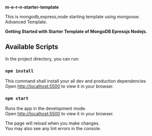 **m-e-r-n-starter-template**        
  
This is mongodb,express,node starting template using mongoose. Advanced Template.

**Getting Started with Starter Template of  MongoDB Epressjs Nodejs.**


## Available Scripts

In the project directory, you can run:

### `npm install`

This command shall install your all dev and production dependencies\
Open [http://localhost:5500](http://localhost:5500) to view it in your browser.

### `npm start`

Runs the app in the development mode.\
Open [http://localhost:5500](http://localhost:5500) to view it in your browser.

The page will reload when you make changes.\
You may also see any lint errors in the console.
